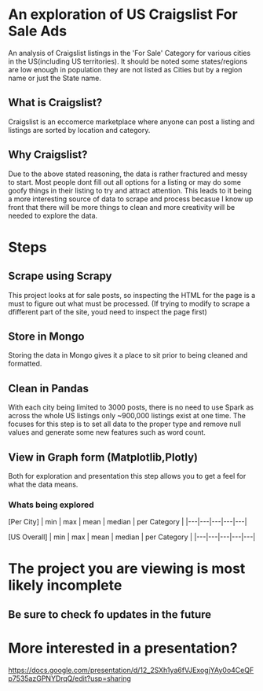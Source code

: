 # An exploration of US Craigslist For Sale Ads
An analysis of Craigslist listings in the 'For Sale' Category for various cities in the US(including US territories).  It should be noted some states/regions are low enough in population they are not listed as Cities but by a region name or just the State name.

## What is Craigslist?
Craigslist is an eccomerce marketplace where anyone can post a listing and listings are sorted by location and category.

## Why Craigslist?
Due to the above stated reasoning, the data is rather fractured and messy to start. Most people dont fill out all options for a listing or may do some goofy things in their listing to try and attract attention. This leads to it being a more interesting source of data to scrape and process becasue I know up front that there will be more things to clean and more creativity will be needed to explore the data.

# Steps
## Scrape using Scrapy
This project looks at for sale posts, so inspecting the HTML for the page is a must to figure out what must be processed.
(If trying to modify to scrape a dfifferent part of the site, youd need to inspect the page first)
## Store in Mongo
Storing the data in Mongo gives it a place to sit prior to being cleaned and formatted.
## Clean in Pandas
With each city being limited to 3000 posts, there is no need to use Spark as across the whole US listings only ~900,000 listings exist at one time.
The focuses for this step is to set all data to the proper type and remove null values and generate some new features such as word count.
## View in Graph form (Matplotlib,Plotly)
Both for exploration and presentation this step allows you to get a feel for what the data means.

### Whats being explored

[Per City]
| min | max | mean | median | per Category |
|---|---|---|---|---|

[US Overall]
| min | max | mean | median | per Category |
|---|---|---|---|---|



# The project you are viewing is most likely incomplete
## Be sure to check fo updates in the future



# More interested in a presentation?
https://docs.google.com/presentation/d/12_2SXh1ya6fVJExogjYAy0o4CeQFp7535azGPNYDrqQ/edit?usp=sharing